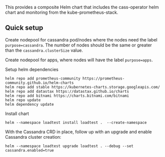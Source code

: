 This provides a composite Helm chart that includes the cass-operator helm chart and monitoring from the kube-prometheus-stack.

## Quick setup

Create nodepool for cassandra pod/nodes where the nodes need the label `purpose=cassandra`. The number of nodes should be the same or greater than the `cassandra.clusterSize` value. 

Create nodepool for apps, where nodes will have the label `purpose=apps`.

Setup helm dependencies

```shell script
helm repo add prometheus-community https://prometheus-community.github.io/helm-charts
helm repo add stable https://kubernetes-charts.storage.googleapis.com/
helm repo add datastax https://datastax.github.io/charts
helm repo add bitnami https://charts.bitnami.com/bitnami
helm repo update
helm dependency update
```

Install chart
```shell script
helm --namespace loadtest install loadtest .  --create-namespace
```

With the Cassandra CRD in place, follow up with an upgrade and enable Cassandra cluster creation:

```shell script
helm --namespace loadtest upgrade loadtest . --debug --set cassandra.enabled=true
```